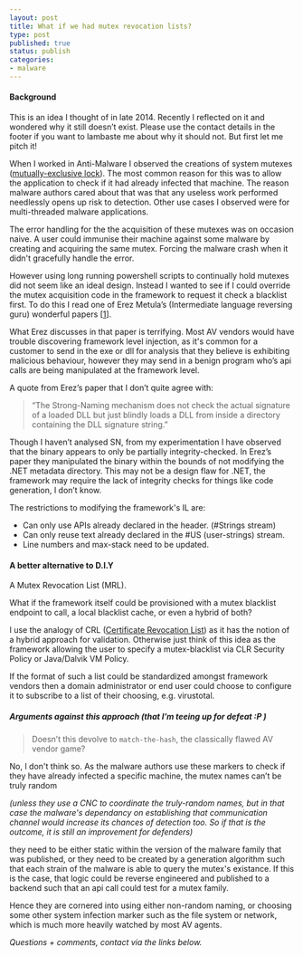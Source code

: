 ```yaml
---
layout: post
title: What if we had mutex revocation lists?
type: post
published: true
status: publish
categories:
- malware
---
```

#### Background

This is an idea I thought of in late 2014. Recently I reflected on it and wondered why it still doesn’t exist. Please use the contact details in the footer if you want to lambaste me about why it should not. But first let me pitch it!

When I worked in Anti-Malware I observed the creations of system mutexes ([mutually-exclusive lock](https://msdn.microsoft.com/en-us/library/hw29w7t1.aspx)). The most common reason for this was to allow the application to check if it had already infected that machine. The reason malware authors cared about that was that any useless work performed needlessly opens up risk to detection. Other use cases I observed were for multi-threaded malware applications. 

The error handling for the the acquisition of these mutexes was on occasion naive. A user could immunise their machine against some malware by creating and acquiring the same mutex. Forcing the malware crash when it didn't gracefully handle the error.

However using long running powershell scripts to continually hold mutexes did not seem like an ideal design. Instead I wanted to see if I could override the mutex acquisition code in the framework to request it check a blacklist first. To do this I read one of Erez Metula’s (Intermediate language reversing guru) wonderful papers [[1](https://appsec-labs.com/wp-content/uploads/2014/10/NET-Framework-rootkits-backdoors-inside-your-framework.pdf)]. 

What Erez discusses in that paper is terrifying. Most AV vendors would have trouble discovering framework level injection, as it's common for a customer to send in the exe or dll for analysis that they believe is exhibiting malicious behaviour, however they may send in a benign program who’s api calls are being manipulated at the framework level.

A quote from Erez’s paper that I don’t quite agree with:

> “The Strong-Naming mechanism does not check the actual signature of a loaded DLL but just blindly loads a DLL from inside a directory containing the DLL signature string.”

Though I haven’t analysed SN, from my experimentation I have observed that the binary appears to only be partially integrity-checked. In Erez’s paper they manipulated the binary within the bounds of not modifying the .NET metadata directory. This may not be a design flaw for .NET, the framework may require the lack of integrity checks for things like code generation, I don’t know.

The restrictions to modifying the framework's IL are:      
* Can only use APIs already declared in the header. (#Strings stream)      
* Can only reuse text already declared in the #US (user-strings) stream.       
* Line numbers and max-stack need to be updated.     

#### A better alternative to D.I.Y

A Mutex Revocation List (MRL).

What if the framework itself could be provisioned with a mutex blacklist endpoint to call, a local blacklist cache, or even a hybrid of both?

I use the analogy of CRL ([Certificate Revocation List](https://technet.microsoft.com/en-us/library/ee619754.aspx)) as it has the notion of a hybrid approach for validation. Otherwise just think of this idea as the framework allowing the user to specify a mutex-blacklist via CLR Security Policy or Java/Dalvik VM Policy.

If the format of such a list could be standardized amongst framework vendors then a domain administrator or end user could choose to configure it to subscribe to a list of their choosing, e.g. virustotal.

##### Arguments against this approach *(that I’m teeing up for defeat :P )*

> Doesn’t this devolve to `match-the-hash`, the classically flawed AV vendor game?

No, I don't think so. As the malware authors use these markers to check if they have already infected a specific machine, the mutex names can’t be truly random

*(unless they use a CNC to coordinate the truly-random names, but in that case the malware's dependancy on establishing that communication channel would increase its chances of detection too. So if that is the outcome, it is still an improvement for defenders)*

they need to be either static within the version of the malware family that was published, or they need to be created by a generation algorithm such that each strain of the malware is able to query the mutex's existance. If this is the case, that logic could be reverse engineered and published to a backend such that an api call could test for a mutex family.

Hence they are cornered into using either non-random naming, or choosing some other system infection marker such as the file system or network, which is much more heavily watched by most AV agents.

*Questions + comments, contact via the links below.*
